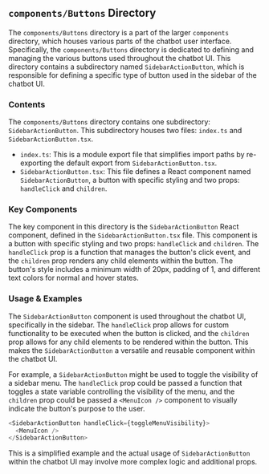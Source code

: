 
## `components/Buttons` Directory

The `components/Buttons` directory is a part of the larger `components` directory, which houses various parts of the chatbot user interface. Specifically, the `components/Buttons` directory is dedicated to defining and managing the various buttons used throughout the chatbot UI. This directory contains a subdirectory named `SidebarActionButton`, which is responsible for defining a specific type of button used in the sidebar of the chatbot UI.

### Contents

The `components/Buttons` directory contains one subdirectory: `SidebarActionButton`. This subdirectory houses two files: `index.ts` and `SidebarActionButton.tsx`. 

- `index.ts`: This is a module export file that simplifies import paths by re-exporting the default export from `SidebarActionButton.tsx`.
- `SidebarActionButton.tsx`: This file defines a React component named `SidebarActionButton`, a button with specific styling and two props: `handleClick` and `children`.

### Key Components

The key component in this directory is the `SidebarActionButton` React component, defined in the `SidebarActionButton.tsx` file. This component is a button with specific styling and two props: `handleClick` and `children`. The `handleClick` prop is a function that manages the button's click event, and the `children` prop renders any child elements within the button. The button's style includes a minimum width of 20px, padding of 1, and different text colors for normal and hover states.

### Usage & Examples

The `SidebarActionButton` component is used throughout the chatbot UI, specifically in the sidebar. The `handleClick` prop allows for custom functionality to be executed when the button is clicked, and the `children` prop allows for any child elements to be rendered within the button. This makes the `SidebarActionButton` a versatile and reusable component within the chatbot UI.

For example, a `SidebarActionButton` might be used to toggle the visibility of a sidebar menu. The `handleClick` prop could be passed a function that toggles a state variable controlling the visibility of the menu, and the `children` prop could be passed a `<MenuIcon />` component to visually indicate the button's purpose to the user.

```typescript
<SidebarActionButton handleClick={toggleMenuVisibility}>
  <MenuIcon />
</SidebarActionButton>
```

This is a simplified example and the actual usage of `SidebarActionButton` within the chatbot UI may involve more complex logic and additional props.
